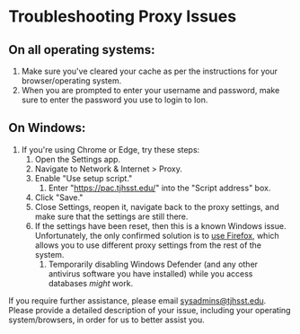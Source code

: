 # Troubleshooting Proxy Issues

## On all operating systems:

1. Make sure you've cleared your cache as per the instructions for your browser/operating system.
2. When you are prompted to enter your username and password, make sure to enter the password you use to login to Ion.

## On Windows:

1. If you're using Chrome or Edge, try these steps:
   1. Open the Settings app.
   2. Navigate to Network & Internet > Proxy.
   3. Enable "Use setup script."
      1. Enter "https://pac.tjhsst.edu/" into the "Script address" box.
   4. Click "Save."
   5. Close Settings, reopen it, navigate back to the proxy settings, and make sure that the settings are still there.
   6. If the settings have been reset, then this is a known Windows issue. Unfortunately, the only confirmed solution is to [use Firefox](firefox.md), which allows you to use different proxy settings from the rest of the system.
      1. Temporarily disabling Windows Defender (and any other antivirus software you have installed) while you access databases _might_ work.

If you require further assistance, please email [sysadmins@tjhsst.edu](mailto:sysadmins@tjhsst.edu). Please provide a detailed description of your issue, including your operating system/browsers, in order for us to better assist you.
